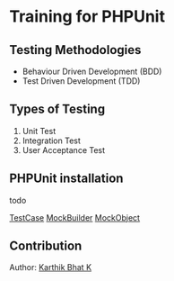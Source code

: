 # Training for PHPUnit

## Testing Methodologies

- Behaviour Driven Development (BDD)
- Test Driven Development (TDD)

## Types of Testing

1. Unit Test
2. Integration Test
3. User Acceptance Test

## PHPUnit installation

todo

[TestCase](./TestCase.md)
[MockBuilder](./MockBuilder.md)
[MockObject](./Mock/MockObject.md)

## Contribution

Author: [Karthik Bhat K](mailto:karthikb@unicourt.com)
